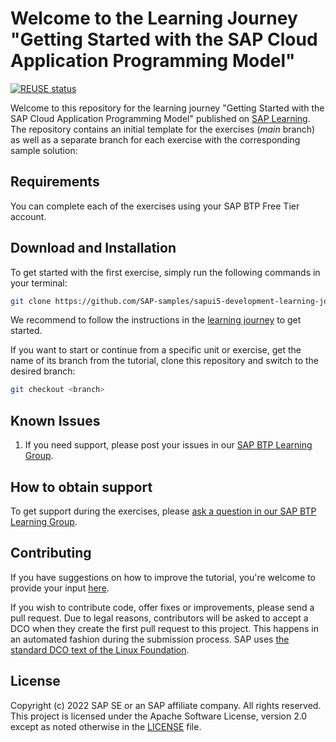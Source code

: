 # Welcome to the Learning Journey "Getting Started with the SAP Cloud Application Programming Model"
[![REUSE status](https://api.reuse.software/badge/github.com/SAP-samples/cap-development-learning-journey)](https://api.reuse.software/info/github.com/SAP-samples/cap-development-learning-journey)

Welcome to this repository for the learning journey "Getting Started with the SAP Cloud Application Programming Model" published on [SAP Learning](https://learning.sap.com/learning-journeys/). The repository contains an initial template for the exercises (*main* branch) as well as a separate branch for each exercise with the corresponding sample solution:



## Requirements
You can complete each of the exercises using your SAP BTP Free Tier account.

## Download and Installation

To get started with the first exercise, simply run the following commands in your terminal:

```sh
git clone https://github.com/SAP-samples/sapui5-development-learning-journey
```

We recommend to follow the instructions in the [learning journey](https://learning.sap.com/learning-journey/sapui5-development-learning-journey) to get started.


If you want to start or continue from a specific unit or exercise, get the name of its branch from the tutorial, clone this repository and switch to the desired branch:

```sh
git checkout <branch>
```

## Known Issues


1. If you need support, please post your issues in our [SAP BTP Learning Group](https://groups.community.sap.com/t5/sap-btp-learning/gh-p/SAP-BTP-Learning).

## How to obtain support

To get support during the exercises, please [ask a question in our SAP BTP Learning Group](https://groups.community.sap.com/t5/sap-btp-learning/gh-p/sapui5-development).

## Contributing
If you have suggestions on how to improve the tutorial, you're welcome to provide your input [here](https://github.com/SAP-samples/sapui5-development-learning-journey).

If you wish to contribute code, offer fixes or improvements, please send a pull request. Due to legal reasons, contributors will be asked to accept a DCO when they create the first pull request to this project. This happens in an automated fashion during the submission process. SAP uses [the standard DCO text of the Linux Foundation](https://developercertificate.org/).

## License
Copyright (c) 2022 SAP SE or an SAP affiliate company. All rights reserved. This project is licensed under the Apache Software License, version 2.0 except as noted otherwise in the [LICENSE](LICENSES/Apache-2.0.txt) file.
